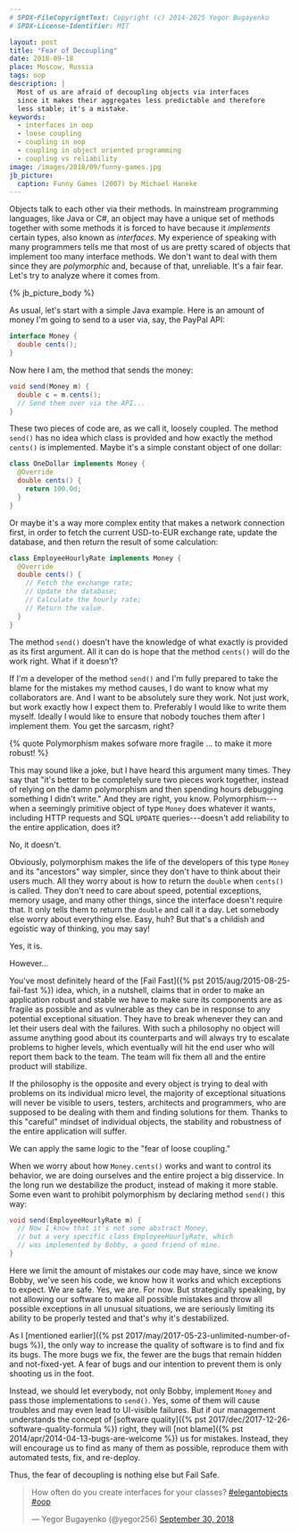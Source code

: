 ```yaml
---
# SPDX-FileCopyrightText: Copyright (c) 2014-2025 Yegor Bugayenko
# SPDX-License-Identifier: MIT

layout: post
title: "Fear of Decoupling"
date: 2018-09-18
place: Moscow, Russia
tags: oop
description: |
  Most of us are afraid of decoupling objects via interfaces
  since it makes their aggregates less predictable and therefore
  less stable; it's a mistake.
keywords:
  - interfaces in oop
  - loose coupling
  - coupling in oop
  - coupling in object oriented programming
  - coupling vs reliability
image: /images/2018/09/funny-games.jpg
jb_picture:
  caption: Funny Games (2007) by Michael Haneke
---
```


Objects talk to each other via their methods. In mainstream programming
languages, like Java or C#, an object may have a unique set of methods
together with some methods it is forced to have because it _implements_ certain types,
also known as _interfaces_. My experience of speaking with many programmers
tells me that most of us are pretty scared of objects that implement too
many interface methods. We don't want to deal with them since they
are _polymorphic_ and, because of that, unreliable.
It's a fair fear. Let's try to analyze where it comes from.

<!--more-->

{% jb_picture_body %}

As usual, let's start with a simple Java example. Here is an amount of money
I'm going to send to a user via, say, the PayPal API:

```java
interface Money {
  double cents();
}
```

Now here I am, the method that sends the money:

```java
void send(Money m) {
  double c = m.cents();
  // Send them over via the API...
}
```

These two pieces of code are, as we call it, loosely coupled. The method
`send()` has no idea which class is provided and how exactly the method
`cents()` is implemented. Maybe it's a simple constant object of one dollar:

```java
class OneDollar implements Money {
  @Override
  double cents() {
    return 100.0d;
  }
}
```

Or maybe it's a way more complex entity that makes a network connection first,
in order to fetch the current USD-to-EUR exchange rate, update the database,
and then return the result of some calculation:

```java
class EmployeeHourlyRate implements Money {
  @Override
  double cents() {
    // Fetch the exchange rate;
    // Update the database;
    // Calculate the hourly rate;
    // Return the value.
  }
}
```

The method `send()` doesn't have the knowledge of what exactly is provided
as its first argument. All it can do is hope that the method `cents()` will
do the work right. What if it doesn't?

If I'm a developer of the method `send()` and I'm fully prepared to take the
blame for the mistakes my method causes, I do want to know what my collaborators are.
And I want to be absolutely sure they work. Not just work, but work exactly how I expect
them to. Preferably I would like to write them myself. Ideally
I would like to ensure that nobody touches them after I implement them. You get
the sarcasm, right?

{% quote Polymorphism makes sofware more fragile ... to make it more robust! %}

This may sound like a joke, but I have heard this argument many times. They say
that "it's better to be completely sure two pieces work together, instead of
relying on the damn polymorphism and then spending hours debugging something
I didn't write." And they are right, you know. Polymorphism---when
a seemingly primitive object of type `Money` does whatever it wants, including
HTTP requests and SQL `UPDATE` queries---doesn't add reliability to the entire
application, does it?

No, it doesn't.

Obviously, polymorphism makes the life of the developers of this type `Money` and its
"ancestors" way simpler, since they don't have to think about their users much.
All they worry about is how to return the `double` when `cents()` is called.
They don't need to care about speed, potential exceptions, memory usage,
and many other things, since the interface doesn't require that. It only
tells them to return the `double` and call it a day. Let somebody else
worry about everything else. Easy, huh? But that's a childish and egoistic way
of thinking, you may say!

Yes, it is.

However...

You've most definitely heard of the [Fail Fast]({% pst 2015/aug/2015-08-25-fail-fast %}) idea,
which, in a nutshell, claims that in order to make an application robust
and stable we have to make sure its components are as fragile as possible and
as vulnerable as they can be in response to any potential exceptional situation.
They have to break whenever they can and let their users deal with the failures.
With such a philosophy no object will assume anything good about its counterparts
and will always try to escalate problems to higher levels, which eventually will
hit the end user who will report them back to the team. The team will fix them
all and the entire product will stabilize.

If the philosophy is the opposite and every object is trying to deal with
problems on its individual micro level, the majority of exceptional situations
will never be visible to users, testers, architects and programmers, who are
supposed to be dealing with them and finding solutions for them. Thanks to this
"careful" mindset of individual objects, the stability and robustness of the
entire application will suffer.

We can apply the same logic to the "fear of loose coupling."

When we worry about how `Money.cents()` works and want to control its behavior,
we are doing ourselves and the entire project a big disservice. In the long run
we destabilize the product, instead of making it more stable. Some even
want to prohibit polymorphism by declaring method `send()` this way:

```java
void send(EmployeeHourlyRate m) {
  // Now I know that it's not some abstract Money,
  // but a very specific class EmployeeHourlyRate, which
  // was implemented by Bobby, a good friend of mine.
}
```

Here we limit the amount of mistakes our code may have, since we know Bobby,
we've seen his code, we know how it works and which exceptions to expect.
We are safe. Yes, we are. For now. But strategically speaking, by not
allowing our software to make all possible mistakes and throw all possible
exceptions in all unusual situations, we are seriously limiting its ability
to be properly tested and that's why it's destabilized.

As I [mentioned earlier]({% pst 2017/may/2017-05-23-unlimited-number-of-bugs %}),
the only way to increase the quality of software is to find and fix its bugs.
The more bugs we fix, the fewer are the bugs that remain hidden and not-fixed-yet. A fear
of bugs and our intention to prevent them is only shooting us in the foot.

Instead, we should let everybody, not only Bobby, implement `Money` and pass
those implementations to `send()`. Yes, some of them will cause troubles
and may even lead to UI-visible failures. But if our management understands
the concept of [software quality]({% pst 2017/dec/2017-12-26-software-quality-formula %})
right, they will [not blame]({% pst 2014/apr/2014-04-13-bugs-are-welcome %}) us for mistakes.
Instead, they will encourage us to find as many of them as possible,
reproduce them with automated tests, fix, and re-deploy.

Thus, the fear of decoupling is nothing else but Fail Safe.

<blockquote class="twitter-tweet" data-lang="en"><p lang="en" dir="ltr">How often do you create interfaces for your classes? <a href="https://twitter.com/hashtag/elegantobjects?src=hash&amp;ref_src=twsrc%5Etfw">#elegantobjects</a> <a href="https://twitter.com/hashtag/oop?src=hash&amp;ref_src=twsrc%5Etfw">#oop</a></p>&mdash; Yegor Bugayenko (@yegor256) <a href="https://twitter.com/yegor256/status/1046377815799738368?ref_src=twsrc%5Etfw">September 30, 2018</a></blockquote>
<script async src="https://platform.twitter.com/widgets.js" charset="utf-8"></script>
